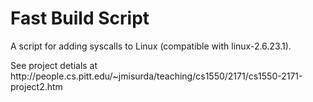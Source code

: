 # Fast Build Script
<p>A script for adding syscalls to Linux (compatible with linux-2.6.23.1).</p>
<p>See project detials at http://people.cs.pitt.edu/~jmisurda/teaching/cs1550/2171/cs1550-2171-project2.htm</p>
